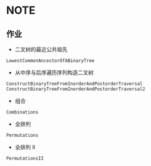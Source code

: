# NOTE

## 作业
- 二叉树的最近公共祖先
>
    LowestCommonAncestorOfABinaryTree

- 从中序与后序遍历序列构造二叉树
>
    ConstructBinaryTreeFromInorderAndPostorderTraversal
    ConstructBinaryTreeFromInorderAndPostorderTraversal2

- 组合
>
    Combinations

- 全排列
>
    Permutations
    
- 全排列 II
>
    PermutationsII
       
  

